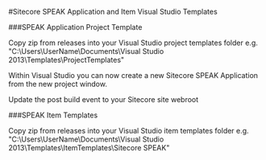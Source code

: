 #Sitecore SPEAK Application and Item Visual Studio Templates

###SPEAK Application Project Template

Copy zip from releases into your Visual Studio project templates folder e.g. "C:\Users\UserName\Documents\Visual Studio 2013\Templates\ProjectTemplates"

Within Visual Studio you can now create a new Sitecore SPEAK Application from the new project window.

Update the post build event to your Sitecore site webroot

###SPEAK Item Templates

Copy zip from releases into your Visual Studio item templates folder e.g. "C:\Users\UserName\Documents\Visual Studio 2013\Templates\ItemTemplates\Sitecore SPEAK"
